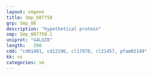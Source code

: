 ```yaml
---
layout: smgene
title: Smp_087750
grp: Smp_08
description: "hypothetical protein"
smp: Smp_087750.1
uniprot: "G4LUZ8"
length:   390
cdd: "cd01401, cd12196, cl17070, cl21457, pfam02149"
kk: ns
categories: sm
---
```

